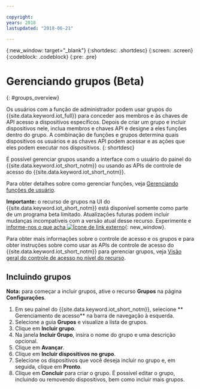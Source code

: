```yaml
---

copyright:
years: 2018
lastupdated: "2018-06-21"

---
```


{:new_window: target="\_blank"}
{:shortdesc: .shortdesc}
{:screen: .screen}
{:codeblock: .codeblock}
{:pre: .pre}


# Gerenciando grupos (Beta)
{: #groups_overview}

Os usuários com a função de administrador podem usar grupos do {{site.data.keyword.iot_full}} para conceder aos membros e às chaves de API acesso a dispositivos específicos. Depois de criar um grupo e incluir dispositivos nele, inclua membros e chaves API e designe a eles funções dentro do grupo. A combinação de funções e grupos determina quais dispositivos os usuários e as chaves API podem acessar e as ações que eles podem executar nos dispositivos.
{: shortdesc}

É possível gerenciar grupos usando a interface com o usuário do painel do
{{site.data.keyword.iot_short_notm}} ou usando as APIs de controle de acesso
do {{site.data.keyword.iot_short_notm}}.

Para obter detalhes sobre como gerenciar funções, veja [Gerenciando funções de usuário](managing_user_roles.html#managing-user-roles).

**Importante:** o recurso de grupos na UI do {{site.data.keyword.iot_short_notm}} está disponível somente como parte de um
programa beta limitado. Atualizações futuras podem incluir mudanças incompatíveis com a versão atual desse recurso. Experimente e [informe-nos o que acha ![Ícone de link externo](../../icons/launch-glyph.svg)](https://developer.ibm.com/answers/smart-spaces/17/internet-of-things.html){: new_window}.

Para obter mais informações sobre o controle de acesso e os grupos e para obter instruções
sobre como usar as APIs de controle de acesso do {{site.data.keyword.iot_short_notm}} para gerenciar grupos, veja [Visão geral do controle de acesso no nível do recurso](reference/rlac_overview.html#RLAC_overview).

## Incluindo grupos

**Nota:** para começar a incluir grupos, ative o recurso
**Grupos** na página **Configurações**. 

1. Em seu painel do {{site.data.keyword.iot_short_notm}}, selecione ** Gerenciamento de acesso** na barra de navegação à esquerda.
2. Selecione a guia **Grupos** e visualize a lista de grupos.
3. Clique em **Incluir grupo**.
4. Na janela **Incluir Grupo**, insira o nome do grupo e uma
descrição opcional.
5. Clique em **Avançar**.
6. Clique em **Incluir dispositivos no grupo**.
7. Selecione os dispositivos que você deseja incluir no grupo e, em seguida, clique
em **Pronto**.
8. Clique em **Concluir** para criar o grupo.
É possível editar o grupo, incluindo ou removendo dispositivos, bem como incluir mais grupos.

